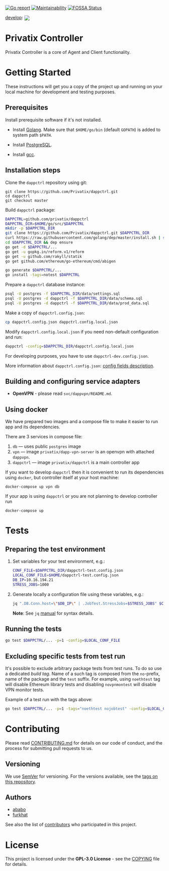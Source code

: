 [![Go report](https://goreportcard.com/badge/github.com/Privatix/dappctrl)](https://goreportcard.com/badge/github.com/Privatix/dappctrl)
[![Maintainability](https://api.codeclimate.com/v1/badges/7e76f071e5408b13ea53/maintainability)](https://codeclimate.com/github/Privatix/dappctrl/maintainability)
[![FOSSA Status](https://app.fossa.io/api/projects/git%2Bgithub.com%2FPrivatix%2Fdappctrl.svg?type=shield)](https://app.fossa.io/projects/git%2Bgithub.com%2FPrivatix%2Fdappctrl?ref=badge_shield)

[develop](https://github.com/Privatix/dappctrl/tree/develop):
<img align="center" src="https://ci.privatix.net/plugins/servlet/wittified/build-status/PC-ICT0">

# Privatix Controller

Privatix Controller is a core of Agent and Client functionality.

# Getting Started

These instructions will get you a copy of the project up and running on your local machine for development and testing purposes.

## Prerequisites

Install prerequisite software if it's not installed.

* Install [Golang](https://golang.org/doc/install). Make sure that `$HOME/go/bin` (default `GOPATH`) is added to system path `$PATH`.

* Install [PostgreSQL](https://www.postgresql.org/download/).

* Install [gcc](https://gcc.gnu.org/install/).

## Installation steps

Clone the `dappctrl` repository using git:

```
git clone https://github.com/Privatix/dappctrl.git
cd dappctrl
git checkout master
```

Build `dappctrl` package:

```bash
DAPPCTRL=github.com/privatix/dappctrl
DAPPCTRL_DIR=$HOME/go/src/$DAPPCTRL
mkdir -p $DAPPCTRL_DIR
git clone https://github.com/Privatix/dappctrl.git $DAPPCTRL_DIR
curl https://raw.githubusercontent.com/golang/dep/master/install.sh | sh
cd $DAPPCTRL_DIR && dep ensure
go get -d $DAPPCTRL/...
go get -u gopkg.in/reform.v1/reform
go get -u github.com/rakyll/statik
go get github.com/ethereum/go-ethereum/cmd/abigen

go generate $DAPPCTRL/...
go install -tags=notest $DAPPCTRL
```

Prepare a `dappctrl` database instance:

```bash
psql -U postgres -f $DAPPCTRL_DIR/data/settings.sql
psql -U postgres -d dappctrl -f $DAPPCTRL_DIR/data/schema.sql
psql -U postgres -d dappctrl -f $DAPPCTRL_DIR/data/prod_data.sql
```

Make a copy of `dappctrl.config.json`:

```bash
cp dappctrl.config.json dappctrl.config.local.json
```

Modify `dappctrl.config.local.json` if you need non-default configuration and run:

```bash
dappctrl -config=$DAPPCTRL_DIR/dappctrl.config.local.json
```

For developing purposes, you have to use `dappctrl-dev.config.json`.

More information about `dappctrl.config.json`: [config fields description](https://github.com/Privatix/dappctrl/wiki/dappctrl.config.json-description).

## Building and configuring service adapters

* **OpenVPN** - please read `svc/dappvpn/README.md`.

## Using docker

We have prepared two images and a compose file to make it easier to run app and its dependencies.

There are 3 services in compose file:

1. `db` — uses public `postgres` image
1. `vpn` — image `privatix/dapp-vpn-server` is an openvpn with attached
`dappvpn`.
1. `dappctrl` — image `privatix/dappctrl` is a main controller app

If you want to develop `dappctrl` then it is convenient to run its dependencies using `docker`, but controller itself at your host machine:

```
docker-compose up vpn db
```

If your app is using `dappctrl` or you are not planning to develop controller run

```
docker-compose up
```

# Tests

## Preparing the test environment

1. Set variables for your test environment, e.g.:

    ```bash
    CONF_FILE=$DAPPCTRL_DIR/dappctrl-test.config.json
    LOCAL_CONF_FILE=$HOME/dappctrl-test.config.json
    DB_IP=10.16.194.21
    STRESS_JOBS=1000
    ```

2. Generate locally a configuration file using these variables, e.g.:

    ```bash
    jq ".DB.Conn.host=\"$DB_IP\" | .JobTest.StressJobs=$STRESS_JOBS" $CONF_FILE > $LOCAL_CONF_FILE
    ```

    **Note**: See `jq` [manual](https://stedolan.github.io/jq/manual) for
    syntax details.

## Running the tests

```bash
go test $DAPPCTRL/... -p=1 -config=$LOCAL_CONF_FILE
```

## Excluding specific tests from test run

It's possible to exclude arbitrary package tests from test runs. To do so use
a dedicated *build tag*. Name of a such tag is composed from the `no`-prefix,
name of the package and the `test` suffix. For example, using `noethtest` tag
will disable Ethereum library tests and disabling `novpnmontest` will disable
VPN monitor tests.

Example of a test run with the tags above:

```bash
go test $DAPPCTRL/... -p=1 -tags="noethtest nojobtest" -config=$LOCAL_CONF_FILE
```

# Contributing

Please read [CONTRIBUTING.md](CONTRIBUTING.md) for details on our code of conduct, and the process for submitting pull requests to us.

## Versioning

We use [SemVer](http://semver.org/) for versioning. For the versions available, see the [tags on this repository](https://github.com/Privatix/dappctrl/tags).

## Authors

* [ababo](https://github.com/ababo)
* [furkhat](https://github.com/furkhat)

See also the list of [contributors](https://github.com/Privatix/dappctrl/contributors) who participated in this project.

# License

This project is licensed under the **GPL-3.0 License** - see the [COPYING](COPYING) file for details.
